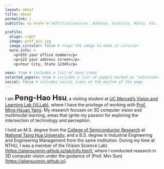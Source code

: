 ```yaml
---
layout: about
title: about
permalink: /
subtitle: <a href='#'>Affiliations</a>. Address. Contacts. Motto. Etc.

profile:
  align: right
  image: prof_pic.jpg
  image_circular: false # crops the image to make it circular
  more_info: >
    <p>555 your office number</p>
    <p>123 your address street</p>
    <p>Your City, State 12345</p>

news: true # includes a list of news items
selected_papers: true # includes a list of papers marked as "selected={true}"
social: false # includes social icons at the bottom of the page
---
```


<!-- Write your biography here. Tell the world about yourself. Link to your favorite [subreddit](http://reddit.com). You can put a picture in, too. The code is already in, just name your picture `prof_pic.jpg` and put it in the `img/` folder.

Put your address / P.O. box / other info right below your picture. You can also disable any of these elements by editing `profile` property of the YAML header of your `_pages/about.md`. Edit `_bibliography/papers.bib` and Jekyll will render your [publications page](/al-folio/publications/) automatically.

Link to your social media connections, too. This theme is set up to use [Font Awesome icons](https://fontawesome.com/) and [Academicons](https://jpswalsh.github.io/academicons/), like the ones below. Add your Facebook, Twitter, LinkedIn, Google Scholar, or just disable all of them. -->

I am <font size="5"><b>Peng-Hao Hsu</b></font>, a visiting student at [UC Merced’s Vision and Learning Lab (VLLab)](http://vllab.ucmerced.edu/), where I have the privilege of working with [Prof. Ming-Hsuan Yang](http://faculty.ucmerced.edu/mhyang). My research focuses on 3D computer vision and multimodal learning, areas that ignite my passion for exploring the intersection of technology and perception.

I hold an M.S. degree from the [College of Semiconductor Research](https://cosr.site.nthu.edu.tw/?Lang=en) at [National Tsing Hua University]((https://nthu-en.site.nthu.edu.tw)), and a B.S. degree in Industrial Engineering and Engineering Management from the same institution. During my time at NTHU, I was a member of the (Vision Science Lab)[https://aliensunmin.github.io/lab/info.html], where I conducted research in 3D computer vision under the guidance of (Prof. Min-Sun)[https://aliensunmin.github.io].
